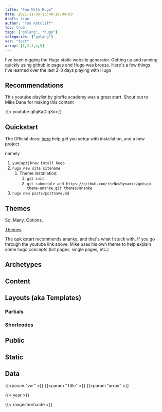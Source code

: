 ```yaml
---
title: "Fun With Hugo"
date: 2021-11-06T13:40:19-04:00
draft: true
author: "Tom Ratcliff"
toc: true
tags: ["golang", "hugo"]
categories: ["golang"]
var: "test"
array: [1,2,3,4,5]
---
```


I've been digging the Hugo static website generator. 
Getting up and running quickly using github.io pages and  Hugo was 
breeze. Here's a few things I've learned over the last 2-3 days playing with Hugo

## Recommendations
This youtube playlist by giraffe academy was a great start. 
Shout out to Mike Dane for making this content

{{< youtube qtIqKaDlqXo>}}

## Quickstart
The Official docs: [here](https://gohugo.io/getting-started/quick-start/) help get you setup with installation, and a new project

namely
1. `yum|apt|brew intall hugo`
2. `hugo new site sitename`
   1. Theme installation: 
      1. `git init` 
      2. `git submodule add https://github.com/theNewDynamic/gohugo-theme-ananke.git themes/ananke`
3. `hugo new posts/postname.md`

## Themes
So. Many. Options.

[Themes](https://themes.gohugo.io)

The quickstart recommends ananke, and that's what I stuck with. If you go through the youtube
link above, Mike uses his own theme to help explain some hugo concepts (list pages, single pages, etc.)

## Archetypes

## Content

## Layouts (aka Templates)

### Partials

### Shortcodes

## Public

## Static

## Data

{{<param "var" >}}
{{<param "Title" >}}
{{<param "array" >}}

{{< year >}}

{{< rangeshortcode >}}

[comment]: <> ({{ range := .Params.array }})

[comment]: <> ( {{ . }})

[comment]: <> ({{ end }})

[comment]: <> ({{ range $elem_index, $elem_val := $array }})

[comment]: <> ( {{ $elem_index }} - {{ $elem_val }})

[comment]: <> ({{ end }})

